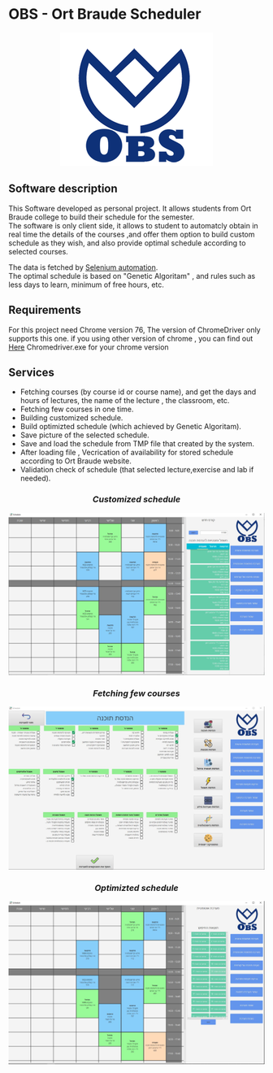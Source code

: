  # OBS - Ort Braude Scheduler
 
<p align="center"><img src="https://github.com/ziper02/OBS/blob/master/images/OBS_logo.png"/></p>



## Software description  
This Software developed as personal project. It allows students from Ort Braude college to build their schedule for the semester.  
The software is only client side, it allows to student to automatcly obtain in real time the details of the courses ,and offer them option to build custom schedule as they wish, and also provide optimal schedule according to selected courses.  
  
The data is fetched by [Selenium automation](https://www.selenium.dev/).  
The optimal schedule is based on "Genetic Algoritam" , and rules such as less days to learn, minimum of free hours, etc.
  
## Requirements
For this project need Chrome version 76, The version of ChromeDriver only supports this one.
if you using other version of chrome , you can find out [Here](https://chromedriver.chromium.org/downloads) Chromedriver.exe for your chrome version

## Services  
* Fetching courses (by course id or course name), and get the days and hours of lectures, the name of the lecture , the classroom, etc.
* Fetching few courses in one time.
* Building customized schedule.
* Build optimizted schedule (which achieved by Genetic Algoritam).
* Save picture of the selected schedule.
* Save and load the schedule from TMP file that created by the system.
* After loading file , Vecrication of availability for stored schedule according to Ort Braude website.
* Validation check of schedule (that selected lecture,exercise and lab if needed).


### _<p align="center"> Customized schedule </p>_

![alt text](https://github.com/ziper02/OBS/blob/master/images/obs.JPG "Customized schedule")
  
### _<p align="center"> Fetching few courses</h3> </p>_  
![alt text](https://github.com/ziper02/OBS/blob/master/images/multiselect.JPG "Fetching few courses")
  
### _<p align="center"> Optimizted schedule </p>_ 
![alt text](https://github.com/ziper02/OBS/blob/master/images/autoSchedule.JPG "Optimizted schedule")
